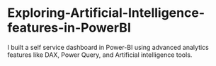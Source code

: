 # Exploring-Artificial-Intelligence-features-in-PowerBI
I built a self service dashboard in Power-BI using advanced analytics features like DAX, Power Query, and Artificial intelligence tools. 
